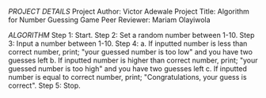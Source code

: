 *PROJECT DETAILS*
Project Author: Victor Adewale
Project Title: Algorithm for Number Guessing Game
Peer Reviewer: Mariam Olayiwola


*ALGORITHM*
Step 1: Start.
Step 2: Set a random number between 1-10.
Step 3: Input a number between 1-10.
Step 4:
a. If inputted number is less than correct number, print; "your guessed number is too low" and you have two guesses left
b. If inputted number is higher than correct number, print; "your guessed number is too high" and you have two guesses left
c. If inputted number is equal to correct number, print; "Congratulations, your guess is correct".
Step 5: Stop.
